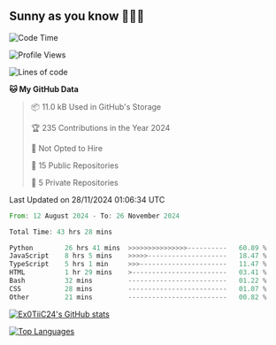 ## Sunny as you know 🫨🫨👋

<!--START_SECTION:waka-->
![Code Time](http://img.shields.io/badge/Code%20Time-43%20hrs%2050%20mins-blue)

![Profile Views](http://img.shields.io/badge/Profile%20Views-3-blue)

![Lines of code](https://img.shields.io/badge/From%20Hello%20World%20I%27ve%20Written-201.5%20thousand%20lines%20of%20code-blue)

**🐱 My GitHub Data** 

> 📦 11.0 kB Used in GitHub's Storage 
 > 
> 🏆 235 Contributions in the Year 2024
 > 
> 🚫 Not Opted to Hire
 > 
> 📜 15 Public Repositories 
 > 
> 🔑 5 Private Repositories 
 > 

 Last Updated on 28/11/2024 01:06:34 UTC
<!--END_SECTION:waka-->

<!--START_SECTION:code-->

```rust
From: 12 August 2024 - To: 26 November 2024

Total Time: 43 hrs 28 mins

Python        26 hrs 41 mins  >>>>>>>>>>>>>>>----------   60.89 %
JavaScript    8 hrs 5 mins    >>>>>--------------------   18.47 %
TypeScript    5 hrs 1 min     >>>----------------------   11.47 %
HTML          1 hr 29 mins    >------------------------   03.41 %
Bash          32 mins         -------------------------   01.22 %
CSS           28 mins         -------------------------   01.07 %
Other         21 mins         -------------------------   00.82 %
```

<!--END_SECTION:code-->
<a href="http://www.github.com/Ex0TiiC24"><img src="https://github-readme-stats.vercel.app/api?username=Ex0TiiC24&show_icons=true&hide=&count_private=true&title_color=0891b2&text_color=ffffff&icon_color=0891b2&bg_color=1c1917&hide_border=true&show_icons=true" alt="Ex0TiiC24's GitHub stats" /></a>

<a href="https://github.com/Ex0TiiC24" align="left"><img src="https://github-readme-stats.vercel.app/api/top-langs/?username=Ex0TiiC24&langs_count=10&title_color=0891b2&text_color=ffffff&icon_color=0891b2&bg_color=1c1917&hide_border=true&locale=en&custom_title=Top%20%Languages" alt="Top Languages" /></a>

